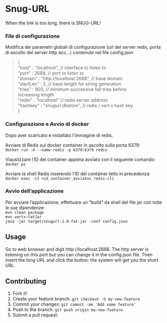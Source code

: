 # Snug-URL

When the link is too long, there is SNUG-URL!

### File di configurazione
Modifica dei parametri globali di configurazione (url del server redis, porta di ascolto del server http ecc…) contenute nel file config.json<br />

>{ <br />
>   "host" : "localhost",                   // interface to listen to<br />
    "port" : 2688,                          // port to listen to<br />
    "domain" : "http://localhost:2688",     // base domain<br />
    "startLen" : 2,                         // base length for string generation<br />
    "tries" : 900,                          // minimum successive fail tries before<br />                                                              increasing length<br />
    "redis" : "localhost"                   // redis server address<br />
    "hashkey" : "snugurl.dbstore",          // redis / vert.x hash key<br />
}

### Configurazione e Avvio di docker
Dopo aver scaricato e installato l'immagine di redis.

Avviare di Redis sul docker container in ascolto sulla porta 6379:<br />
`docker run -d --name redis -p 6379:6379 redis`

Viauslizzare l’ID del container appena avviato con il seguente comando:<br />
`docker ps`

Avviare la shell Redis inserendo l’ID del container letto in precedenza:<br />
`docker exec -it <id_container_avviato> redis-cli`

### Avvio dell’applicazione
Per avviare l’applicazione, effettuare un “build” da shell del file jar con tutte le sue dipendenze:<br />
`mvn clean package`<br />
`mvn vertx:fatJar`<br />
`java -jar target/snugurl-1.0-fat.jar -conf config.json`

## Usage
Go to web browser and digit http://localhost:2688. The http server is listening on this port but you can change it in the config.json file. Then insert the long URL and click the button: the system will get you the short URL.

## Contributing

1. Fork it!
2. Create your feature branch: `git checkout -b my-new-feature`
3. Commit your changes: `git commit -am 'Add some feature'`
4. Push to the branch: `git push origin my-new-feature`
5. Submit a pull request.

